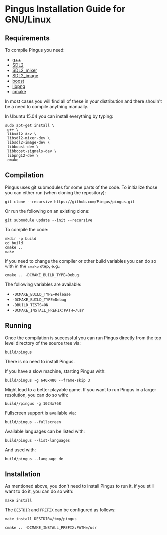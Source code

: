 Pingus Installation Guide for GNU/Linux
=======================================

Requirements
------------

To compile Pingus you need:

* [g++](http://gcc.gnu.org/)
* [SDL2](http://libsdl.org/)
* [SDL2_mixer](https://www.libsdl.org/projects/SDL_image/)
* [SDL2_image](https://www.libsdl.org/projects/SDL_mixer/)
* [boost](http://www.boost.org)
* [libpng](http://libpng.org/)
* [cmake](http://cmake.org/)

In most cases you will find all of these in your distribution and
there shouln't be a need to compile anything manually.

In Ubuntu 15.04 you can install everything by typing:

    sudo apt-get install \
     g++ \
     libsdl2-dev \
     libsdl2-mixer-dev \
     libsdl2-image-dev \
     libboost-dev \
     libboost-signals-dev \
     libpng12-dev \
     cmake


Compilation
-----------

Pingus uses git submodules for some parts of the code. To initialize
those you can either run (when cloning the repository):

    git clone --recursive https://github.com/Pingus/pingus.git

Or run the following on an existing clone:

    git submodule update --init --recursive

To compile the code:

    mkdir -p build
    cd build
    cmake ..
    make

If you need to change the compiler or other build variables you can do
so with in the `cmake` step, e.g.:

    cmake .. -DCMAKE_BUILD_TYPE=Debug

The following variables are available:

* `-DCMAKE_BUILD_TYPE=Release`
* `-DCMAKE_BUILD_TYPE=Debug`
* `-DBUILD_TESTS=ON`
* `-DCMAKE_INSTALL_PREFIX:PATH=/usr`


Running
-------

Once the compilation is successful you can run Pingus directly from
the top level directory of the source tree via:

    build/pingus

There is no need to install Pingus.

If you have a slow machine, starting Pingus with:

    build/pingus -g 640x480 --frame-skip 3

Might lead to a better playable game. If you want to run Pingus in a
larger resolution, you can do so with:

    build//pingus -g 1024x768

Fullscreen support is available via:

    build/pingus --fullscreen

Available languages can be listed with:

    build/pingus --list-languages

And used with:

    build/pingus --language de


Installation
------------

As mentioned above, you don't need to install Pingus to run it, if you
still want to do it, you can do so with:

    make install

The `DESTDIR` and `PREFIX` can be configured as follows:

    make install DESTDIR=/tmp/pingus

    cmake .. -DCMAKE_INSTALL_PREFIX:PATH=/usr

